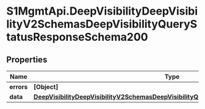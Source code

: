 # S1MgmtApi.DeepVisibilityDeepVisibilityV2SchemasDeepVisibilityQueryStatusResponseSchema200

## Properties
Name | Type | Description | Notes
------------ | ------------- | ------------- | -------------
**errors** | **[Object]** | Errors | [optional] 
**data** | [**DeepVisibilityDeepVisibilityV2SchemasDeepVisibilityQueryStatusResponseSchema200Data**](DeepVisibilityDeepVisibilityV2SchemasDeepVisibilityQueryStatusResponseSchema200Data.md) |  | [optional] 


